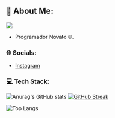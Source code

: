 ## 💫 About Me:
<!-- **Shadow-Captain/Shadow-Captain** is a ✨ _special_ ✨ repository because its `README.md` (this file) appears on your GitHub profile. -->

[![](https://visitcount.itsvg.in/api?id=Shadow-Captain&label=Profile%20Views&color=9&icon=2&pretty=true)](https://visitcount.itsvg.in)
- Programador Novato 🌐.


### 🌐 Socials:
- [Instagram](https://www.instagram.com/sr_shelby02)


### 💻 Tech Stack:
![Anurag's GitHub stats](https://github-readme-stats.vercel.app/api?username=Shadow-Captain&show_icons=true&theme=cobalt)
[![GitHub Streak](http://github-readme-streak-stats.herokuapp.com?user=Shadow-Captain&theme=violet-punch&border_radius=10&locale=es&date_format=j%20M%5B%20Y%5D&card_width=460)](https://git.io/streak-stats)

![Top Langs](https://github-readme-stats.vercel.app/api/top-langs/?username=Shadow-Captain&hide_progress=true&theme=cobalt)
